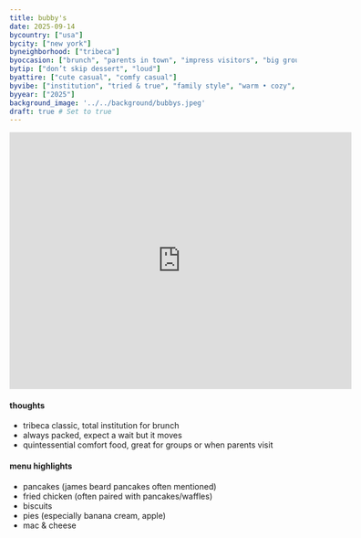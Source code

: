 ```yaml
---
title: bubby's
date: 2025-09-14
bycountry: ["usa"]
bycity: ["new york"]
byneighborhood: ["tribeca"]
byoccasion: ["brunch", "parents in town", "impress visitors", "big group", "walk-in • last minute"]
bytip: ["don’t skip dessert", "loud"]
byattire: ["cute casual", "comfy casual"]
byvibe: ["institution", "tried & true", "family style", "warm • cozy", "friendly staff • welcoming", "high energy"]
byyear: ["2025"]
background_image: '../../background/bubbys.jpeg'
draft: true # Set to true
---
```


<iframe src="https://www.google.com/maps/embed?pb=!1m14!1m8!1m3!1d2881.2559419313775!2d11.2484799!3d43.7675457!3m2!1i1024!2i768!4f13.1!3m3!1m2!1s0x132a5154f0202183%3A0xff4186d8f42cf7a0!2sGustapizza!5e0!3m2!1sen!2sus!4v1702063289268!5m2!1sen!2sus9" width="600" height="450" style="border:0;" allowfullscreen="" loading="lazy" referrerpolicy="no-referrer-when-downgrade"></iframe>

#### thoughts
* tribeca classic, total institution for brunch
* always packed, expect a wait but it moves
* quintessential comfort food, great for groups or when parents visit

#### menu highlights
* pancakes (james beard pancakes often mentioned)
* fried chicken (often paired with pancakes/waffles)
* biscuits
* pies (especially banana cream, apple)
* mac & cheese